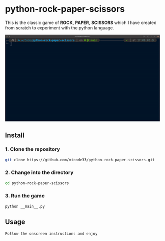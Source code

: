 <h1>python-rock-paper-scissors</h1>

This is the classic game of **ROCK**, **PAPER**, **SCISSORS** which I have created from scratch to experiment with the python language.

![Rock, Paper, Scissors](rps.gif)

## Install

### 1. Clone the repository

```bash
git clone https://github.com/micode33/python-rock-paper-scissors.git
```

### 2. Change into the directory

```bash
cd python-rock-paper-scissors
```

### 3. Run the game

```bash
python __main__.py
```

## Usage

```bash
Follow the onscreen instructions and enjoy
```